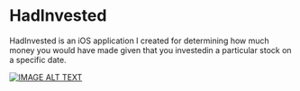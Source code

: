 # HadInvested

HadInvested is an iOS application I created for determining how much money you would have made given that you investedin a particular stock on a specific date.

[![IMAGE ALT TEXT](http://img.youtube.com/vi/p9gC1evQYI4/0.jpg)](http://www.youtube.com/watch?v=p9gC1evQYI4 "HadInvested Demo")
